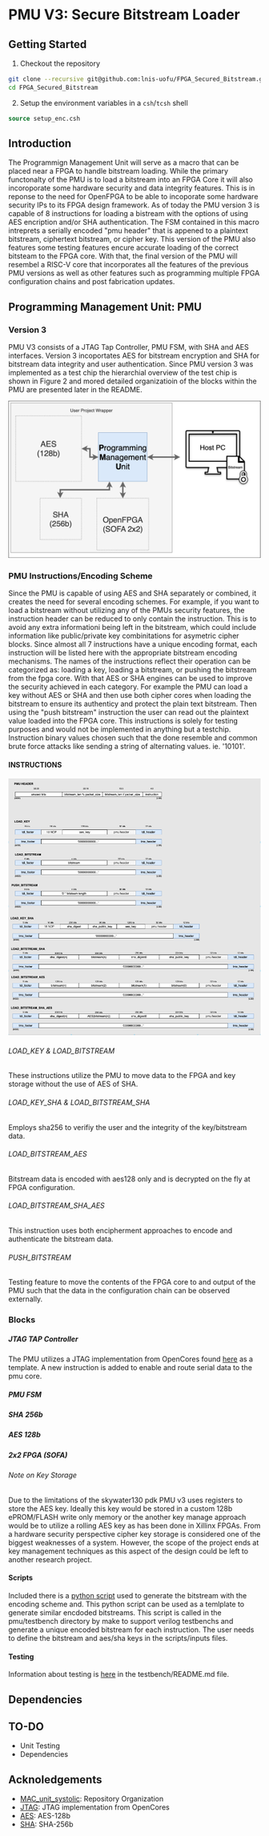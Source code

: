 # PMU V3: Secure Bitstream Loader

## Getting Started

1. Checkout the repository
```sh
git clone --recursive git@github.com:lnis-uofu/FPGA_Secured_Bitstream.git
cd FPGA_Secured_Bitstream
```
2. Setup the environment variables in a `csh`/`tcsh` shell
```csh
source setup_enc.csh
```

## Introduction
The Programmign Management Unit will serve as a macro that can be placed near a FPGA to handle bitstream loading. While the primary functonalty of the PMU is to load a bitstream into an FPGA Core it will also incoroporate some hardware security and data integrity features. This is in reponse to the need for OpenFPGA to be able to incoporate some hardware security IPs to its FPGA design framework. As of today the PMU version 3 is capable of 8 instructions for loading a bistream with the options of using AES encription and/or SHA authentication. The FSM contained in this macro intreprets a serially encoded "pmu header" that is appened to a plaintext bitstream, ciphertext bitstream, or cipher key. This version of the PMU also features some testing features encure accurate loading of the correct bitsteam to the FPGA core. With that, the final version of the PMU will resembel a RISC-V core that incorporates all the features of the previous PMU versions as well as other features such as programming multiple FPGA configuration chains and post fabrication updates. 

## Programming Management Unit: PMU
### Version 3
  PMU V3 consists of a JTAG Tap Controller, PMU FSM, with SHA and AES interfaces. Version 3 incoportates AES for bitstream encryption and SHA for bitstream data integrity and user authentication. Since PMU version 3 was implemented as a test chip the hierarchial overview of the test chip is shown in Figure 2 and mored detailed organizatioin of the blocks within the PMU are presented later in the README.
  
  
 <p align="center">
  <img src="/docs/figures/PMU_caravel.png">
</p>

### PMU Instructions/Encoding Scheme
Since the PMU is capable of using AES and SHA separately or combined, it creates the need for several encoding schemes. For example, if you want to load a bitstream without utilizing any of the PMUs security features, the instruction header can be reduced to only contain the instruction. This is to avoid any extra informationi being left in the bitstream, which could include information like public/private key combinitations for asymetric cipher blocks. Since almost all 7 instructions have a unique encoding format, each instruction will be listed here with the appropriate bitstream encoding mechanisms. The names of the instructions reflect their operation can be categorized as: loading a key, loading a bitstream, or pushing the bitstream from the fpga core. With that AES or SHA engines can be used to improve the security achieved in each category. 
For example the PMU can load a key without AES or SHA and then use both cipher cores when loading the bitstream to ensure its authenticy and protect the plain text bitstream. Then using the "push bitstream" instruction the user can read out the plaintext value loaded into the FPGA core. This instructions is solely for testing purposes and would not be implemented in anything but a testchip. Instruction binary values chosen such that the done resemble and common brute force attacks like sending a string of alternating values. ie. '10101'.

#### INSTRUCTIONS

 <p align="center">
  <img src="/docs/figures/encode.png">
</p>

###### LOAD_KEY & LOAD_BITSTREAM
These instructions utilize the PMU to move data to the FPGA and key storage without the use of AES of SHA.

###### LOAD_KEY_SHA & LOAD_BITSTREAM_SHA
Employs sha256 to verifiy the user and the integrity of the key/bitstream data.

###### LOAD_BITSTREAM_AES
Bitstream data is encoded with aes128 only and is decrypted on the fly at FPGA configuration.

###### LOAD_BITSTREAM_SHA_AES
This instruction uses both encipherment approaches to encode and authenticate the bitstream data.

###### PUSH_BITSTREAM
Testing feature to move the contents of the FPGA core to and output of the PMU such that the data in the configuration chain can be observed externally.


### Blocks
##### JTAG TAP Controller
The PMU utilizes a JTAG implementation from OpenCores found [here](https://github.com/freecores/jtag) as a template. A new instruction is added to enable and route serial data to the pmu core. 

##### PMU FSM

##### SHA 256b

##### AES 128b

##### 2x2 FPGA (SOFA)

###### Note on Key Storage
Due to the limitations of the skywater130 pdk PMU v3 uses registers to store the AES key. Ideally this key would be stored in a custom 128b ePROM/FLASH write only memory or the another key manage approach would be to utilize a rolling AES key as has been done in Xillinx FPGAs. From a hardware security perspective cipher key storage is considered one of the biggest weaknesses of a system. However, the scope of the project ends at key management techniques as this aspect of the design could be left to another research project.

#### Scripts
Included there is a [python script](https://github.com/lnis-uofu/FPGA_Secured_Bitstream/blob/main/scripts/V3_encode.py) used to generate the bitstream with the encoding scheme and. This python script can be used as a temlplate to generate similar encdoded bitstreams. This script is called in the pmu/testbench directory by make to support verilog testbenchs and generate a unique encoded bitstream for each instruction. The user needs to define the bitstream and aes/sha keys in the scripts/inputs files.  

#### Testing
Information about testing is [here](https://github.com/lnis-uofu/FPGA_Secured_Bitstream/blob/v1/testbench/README.md) in the testbench/README.md file.

## Dependencies
## TO-DO
 - Unit Testing
 - Dependencies
## Acknoledgements
- [MAC_unit_systolic](https://github.com/lnis-uofu/MAC_unit_systolic): Repository Organization
- [JTAG](https://github.com/freecores/jtag): JTAG implementation from OpenCores
- [AES](https://github.com/secworks/aes): AES-128b
- [SHA](https://github.com/secworks/sha256): SHA-256b
